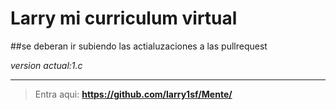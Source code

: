 # Larry mi curriculum virtual 

##se deberan ir subiendo las actialuzaciones a las pullrequest

_version actual:_*1.c*

---
> Entra aqui: **https://github.com/larry1sf/Mente/**

